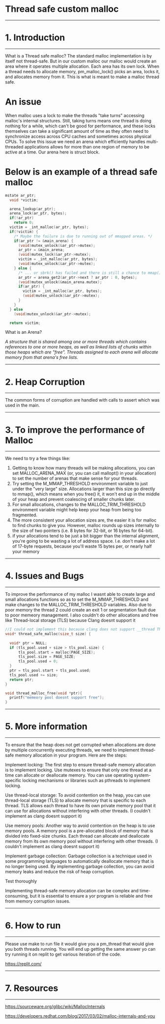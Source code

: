 # Thread safe custom malloc

------------------------------------------------------------------------------------------------------------------------
# 1.  Introduction
------------------------------------------------------------------------------------------------------------------------
What is a Thread safe malloc?
The standard malloc implementation is by itself not thread-safe. But in our custom malloc our malloc would create an area where it operates multiple allocation.
Each area has its own lock. When a thread needs to allocate memory, pm_malloc_lock() picks an area, locks it, and allocates memory from it. This is what is meant to make a malloc thread safe.

# An issue
When malloc uses a lock to make the threads "take turns" accessing malloc's internal structures. Still, taking turns means one thread is doing nothing for a while, which can't be good for performance, and these locks themselves can take a significant amount of time as they often need to synchronize access across CPU caches and sometimes across physical CPUs.
To solve this issue we need an arena which efficiently handles multi-threaded applications allows for more than one region of memory to be active at a time.
Our arena here is struct block.


# Below is an example of a thread safe malloc

```c
mstate ar_ptr;
  void *victim;

  arena_lookup(ar_ptr);
  arena_lock(ar_ptr, bytes);
  if(!ar_ptr)
    return 0;
  victim = _int_malloc(ar_ptr, bytes);
  if(!victim) {
    /* Maybe the failure is due to running out of mmapped areas. */
    if(ar_ptr != &main_arena) {
      (void)mutex_unlock(&ar_ptr->mutex);
      ar_ptr = &main_arena;
      (void)mutex_lock(&ar_ptr->mutex);
      victim = _int_malloc(ar_ptr, bytes);
      (void)mutex_unlock(&ar_ptr->mutex);
    } else {
      /* ... or sbrk() has failed and there is still a chance to mmap() */
      ar_ptr = arena_get2(ar_ptr->next ? ar_ptr : 0, bytes);
      (void)mutex_unlock(&main_arena.mutex);
      if(ar_ptr) {
        victim = _int_malloc(ar_ptr, bytes);
        (void)mutex_unlock(&ar_ptr->mutex);
      }
    }
  } else
    (void)mutex_unlock(&ar_ptr->mutex);

  return victim;
```

What is an Arena?

*A structure that is shared among one or more threads which contains references to one or more heaps, as well as linked lists of chunks within those heaps which are "free". Threads assigned to each arena will allocate memory from that arena's free lists.*

------------------------------------------------------------------------------------------------------------------------------------------------------------------
# 2.  Heap Corruption
-------------------------------------------------------------------------------------------------------------------------------------------------------------------
The common forms of corruption are handled with calls to assert which was used in the main.

-------------------------------------------------------------------------------------------------------------------------------------------------------------------
# 3. To improve the performance of Malloc
-------------------------------------------------------------------------------------------------------------------------------------------------------------------
We need to try a few things like:
1. Getting to know how many threads will be making allocations, you can set MALLOC_ARENA_MAX (or, you can call mallopt() in your allocation) to set the number of arenas that make sense for your threads.
2. Try setting the M_MMAP_THRESHOLD environment variable to just under the "very large" size. Allocations larger than this size go directly to mmap(), which means when you free() it, it won't end up in the middle of your heap and prevent coalescing of smaller chunks later.
3. For small allocations, changes to the MALLOC_TRIM_THRESHOLD environment variable might help keep your heap from being too fragmented.
4. The more consistent your allocation sizes are, the easier it is for malloc to find chunks to give you. However, malloc rounds up sizes internally to the size of two pointers (i.e. 8 bytes for 32-bit, or 16 bytes for 64-bit).
5. if your allocations tend to be just a bit bigger than the internal alignment, you're going to be wasting a lot of address space. I.e. don't make a lot of 17-byte requests, because you'll waste 15 bytes per, or nearly half your memory

--------------------------------------------------------------------------------------------------------------------------------------------------------------------
# 4.  Issues and Bugs
--------------------------------------------------------------------------------------------------------------------------------------------------------------------
To improve the performance of my malloc I wasnt able to create large and small allocations functions so as to set the M_MMAP_THRESHOLD and make changes to the MALLOC_TRIM_THRESHOLD variables. Also due to poor memory the thread 2 could create an exit 1 or segmentation fault due to poor memeory management.
I also couldn't do other allocations and free like Thread-local storage (TLS) because Clang doesnt support it

```c
//I could not implement this because clang does not support __thread Thread-local storage (TLS)
void* thread_safe_malloc(size_t size) {
  
  void* ptr = NULL;
  if (tls_pool.used + size > tls_pool.size) {
      tls_pool.start = malloc(PAGE_SIZE);
      tls_pool.size = PAGE_SIZE;
      tls_pool.used = 0;
  }
  ptr = tls_pool.start + tls_pool.used;
  tls_pool.used += size;
  return ptr;
}

void thread_malloc_free(void *ptr){
  printf("memeory pool doesnt support free");
}
```
--------------------------------------------------------------------------------------------------------------------------------------------------------------------
# 5. More information
--------------------------------------------------------------------------------------------------------------------------------------------------------------------
To ensure that the heap does not get corrupted when allocations are done by multiple concurrently executing threads, we need to implement thread-safe memory allocation in your program. Here are the steps: 

Implement locking: The first step to ensure thread-safe memory allocation is to implement locking. Use mutexes to ensure that only one thread at a time can allocate or deallocate memory. You can use operating system-specific locking mechanisms or libraries such as pthreads to implement locking. 

Use thread-local storage: To avoid contention on the heap, you can use thread-local storage (TLS) to allocate memory that is specific to each thread. TLS allows each thread to have its own private memory pool that it can use for allocations without interfering with other threads. (I couldn't implement as clang doesnt support it)

Use memory pools: Another way to avoid contention on the heap is to use memory pools. A memory pool is a pre-allocated block of memory that is divided into fixed-size chunks. Each thread can allocate and deallocate memory from its own memory pool without interfering with other threads. (I couldn't implement as clang doesnt support it)

Implement garbage collection: Garbage collection is a technique used in some programming languages to automatically deallocate memory that is no longer being used. By implementing garbage collection, you can avoid memory leaks and reduce the risk of heap corruption. 

Test thoroughly

Implementing thread-safe memory allocation can be complex and time-consuming, but it is essential to ensure a yor program is reliable and free from memory corruption issues. 

--------------------------------------------------------------------------------------------------------------------------------------------------------------------
# 6. How to run
-------------------------------------------------------------------------------------------------------------------------------------------------------------------
Please use make to run file it would give you a pm_thread that would give you both threads running. You will end up getting the same answer yo can try running it on replit to get various iteration of the code.

https://replit.com/

-------------------------------------------------------------------------------------------------------------------------------------------------------------------
# 7. Resources
-------------------------------------------------------------------------------------------------------------------------------------------------------------------
https://sourceware.org/glibc/wiki/MallocInternals

https://developers.redhat.com/blog/2017/03/02/malloc-internals-and-you
